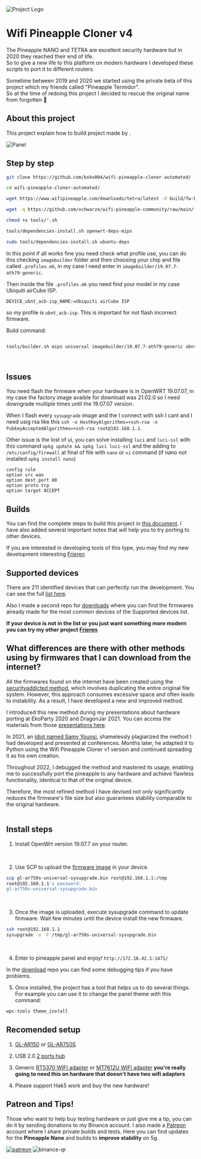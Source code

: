 ![Project Logo](assets/logo.png)

# Wifi Pineapple Cloner v4

The Pineapple NANO and TETRA are excellent security hardware but in 2020 they reached their end of life.<br>
So to give a new life to this platform on modern hardware I developed these scripts to port it to different routers.<br>

Sometime between 2019 and 2020 we started using the private beta of this project which my friends called "Pineapple Termidor".<br>
So at the time of redoing this project I decided to rescue the original name from forgotten 🤣


## About this project

This project explain how to build project made by .<br>

![Panel](assets/termidor-mipsel.png)


## Step by step

```bash
git clone https://github.com/koko004/wifi-pineapple-cloner-automated/

cd wifi-pineapple-cloner-automated/

wget https://www.wifipineapple.com/downloads/tetra/latest -O build/fw-base/basefw.bin

wget -q https://github.com/xchwarze/wifi-pineapple-community/raw/main/firmwares/1.1.1-mk7.bin -O build/fw-base/basefw-mk7.bin

chmod +x tools/*.sh

tools/dependencies-install.sh openwrt-deps-mips

sudo tools/dependencies-install.sh ubuntu-deps
```
In this point if all works fine you need check what profile use, you can do this checking `imagebuilder` folder and then choosing your chip and file called `.profiles.mk`, in my case I need enter in `imagebuilder/19.07.7-ath79-generic`. <br>

Then inside the file `.profiles.mk` you need find your model in my case Ubiquiti airCube ISP.<br>

`DEVICE_ubnt_acb-isp_NAME:=Ubiquiti airCube ISP`<br>

so my profile is `ubnt_acb-isp`. This is important for not flash incorrect firmware.

Build command:
```bash

tools/builder.sh mips universal imagebuilder/19.07.7-ath79-generic ubnt_acb-isp
```

<br>

## Issues
You need flash the firmware when your hardware is in OpenWRT 19.07.07, in my case the factory image avaible for download was 21.02.0 so I need downgrade multiple times until the 19.07.07 version.

When I flash every `sysupgrade` image and the I connect with ssh I cant and I need usig rsa like this 
`ssh -o HostKeyAlgorithms=+ssh-rsa -o PubkeyAcceptedAlgorithms=+ssh-rsa root@192.168.1.1`.

Other issue is the lost of ui, you can solve installing `luci` and `luci-ssl` with this command `opkg update && opkg luci luci-ssl` and the adding to `/etc/config/firewall` at final of file with `nano` or `vi` command (if nano not installed `opkg install nano`)

```
config rule
option src wan
option dest_port 80
option proto tcp
option target ACCEPT
```

## Builds

You can find the complete steps to build this project in [this document](build.md). I have also added several important notes that will help you to try porting to other devices.
<br>

If you are interested in developing tools of this type, you may find my new development interesting [Frieren](https://github.com/xchwarze/frieren)
<br>


## Supported devices

There are 211 identified devices that can perfectly run the development. You can see the full [list here](devices.md).
<br>

Also I made a second repo for [downloads](https://gitlab.com/xchwarze/wifi-pineapple-cloner-builds) where you can find the firmwares already made for the most common devices of the Supported devices list.
<br>

**If your device is not in the list or you just want something more modern you can try my other project [Frieren](https://github.com/xchwarze/frieren)**
<br>

## What differences are there with other methods using by firmwares that I can download from the internet?

All the firmwares found on the internet have been created using the [securityaddicted method](https://www.securityaddicted.com/2016/11/17/weaponizing-gl-inet-gl-ar150/), which involves duplicating the entire original file system. However, this approach consumes excessive space and often leads to instability. As a result, I have developed a new and improved method.

I introduced this new method during my presentations about hardware porting at EkoParty 2020 and DragonJar 2021. You can access the materials from those [presentations here](https://github.com/indetectables-net/embedded).

In 2021, an [idiot named Samy Younsi](https://github.com/xchwarze/wifi-pineapple-cloner/issues/5), shamelessly plagiarized the method I had developed and presented at conferences. Months later, he adapted it to Python using the Wifi Pineapple Cloner v1 version and continued spreading it as his own creation.

Throughout 2022, I debugged the method and mastered its usage, enabling me to successfully port the pineapple to any hardware and achieve flawless functionality, identical to that of the original device.

Therefore, the most refined method I have devised not only significantly reduces the firmware's file size but also guarantees stability comparable to the original hardware.<br>
<br>


## Install steps

1. Install OpenWrt version 19.07.7 on your router.
<br>

2. Use SCP to upload the [firmware image](https://gitlab.com/xchwarze/wifi-pineapple-cloner-builds) in your device.
```bash
scp gl-ar750s-universal-sysupgrade.bin root@192.168.1.1:/tmp 
root@192.168.1.1's password: 
gl-ar750s-universal-sysupgrade.bin                                                                        100%   13MB   2.2MB/s   00:05 
```
<br>

3. Once the image is uploaded, execute sysupgrade command to update firmware. Wait few minutes until the device install the new firmware. 
```bash
ssh root@192.168.1.1
sysupgrade -n -F /tmp/gl-ar750s-universal-sysupgrade.bin
```
<br>

4. Enter to pineapple panel and enjoy! `http://172.16.42.1:1471/`

In the [download](https://gitlab.com/xchwarze/wifi-pineapple-cloner-builds) repo you can find some debugging tips if you have problems.
<br>

5. Once installed, the project has a tool that helps us to do several things.
For example you can use it to change the panel theme with this command:
```bash
wpc-tools theme_install
```


## Recomended setup

1. [GL-AR150](https://www.gl-inet.com/products/gl-ar150/) or [GL-AR750S](https://www.gl-inet.com/products/gl-ar750s)

2. USB 2.0 [2 ports hub](https://www.ebay.com/itm/144520475350)

3. Generic [RT5370 WIFI adapter](https://www.ebay.com/itm/284904442887) or [MT7612U WIFI adapter](https://www.ebay.com/itm/175219205235) **you're really going to need this on hardware that doesn't have two wifi adapters**

4. Please support Hak5 work and buy the new hardware!


## Patreon and Tips!

Those who want to help buy testing hardware or just give me a tip, you can do it by sending donations to my Binance account.
I also made a [Patreon](https://www.patreon.com/xchwarze) account where I share private builds and tests. Here you can find updates for the **Pineapple Nano** and builds to **improve stability** on 5g.

[![patreon](assets/patreon.png)](https://www.patreon.com/xchwarze)
![binance-qr](assets/binance-qr.png)
